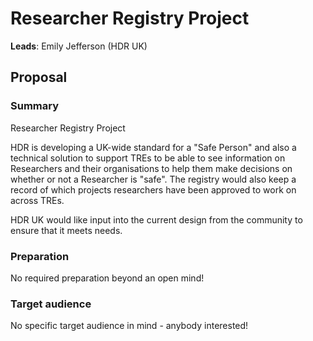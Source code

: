 # Researcher Registry Project

**Leads**: Emily Jefferson (HDR UK)

## Proposal

### Summary

Researcher Registry Project

HDR is developing a UK-wide standard for a "Safe Person" and also a technical solution to support TREs to be able to see information on Researchers and their organisations to help them make decisions on whether or not a Researcher is "safe".
The registry would also keep a record of which projects researchers have been approved to work on across TREs.

HDR UK would like input into the current design from the community to ensure that it meets needs.

### Preparation

No required preparation beyond an open mind!

### Target audience

No specific target audience in mind - anybody interested!
